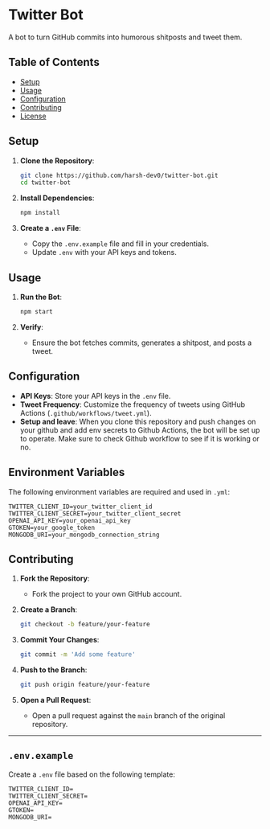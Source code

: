 # Twitter Bot

A bot to turn GitHub commits into humorous shitposts and tweet them.

## Table of Contents

- [Setup](#setup)
- [Usage](#usage)
- [Configuration](#configuration)
- [Contributing](#contributing)
- [License](#license)

## Setup

1. **Clone the Repository**:

   ```bash
   git clone https://github.com/harsh-dev0/twitter-bot.git
   cd twitter-bot
   ```

2. **Install Dependencies**:

   ```bash
   npm install
   ```

3. **Create a `.env` File**:
   - Copy the `.env.example` file and fill in your credentials.
   - Update `.env` with your API keys and tokens.

## Usage

1. **Run the Bot**:

   ```bash
   npm start
   ```

2. **Verify**:
   - Ensure the bot fetches commits, generates a shitpost, and posts a tweet.

## Configuration

- **API Keys**: Store your API keys in the `.env` file.
- **Tweet Frequency**: Customize the frequency of tweets using GitHub Actions (`.github/workflows/tweet.yml`).
- **Setup and leave**: When you clone this repository and push changes on your github and add env secrets to Github Actions, the bot will be set up to operate. Make sure to check Github workflow to see if it is working or no.

## Environment Variables

The following environment variables are required and used in `.yml`:

```env
TWITTER_CLIENT_ID=your_twitter_client_id
TWITTER_CLIENT_SECRET=your_twitter_client_secret
OPENAI_API_KEY=your_openai_api_key
GTOKEN=your_google_token
MONGODB_URI=your_mongodb_connection_string
```

## Contributing

1. **Fork the Repository**:

   - Fork the project to your own GitHub account.

2. **Create a Branch**:

   ```bash
   git checkout -b feature/your-feature
   ```

3. **Commit Your Changes**:

   ```bash
   git commit -m 'Add some feature'
   ```

4. **Push to the Branch**:

   ```bash
   git push origin feature/your-feature
   ```

5. **Open a Pull Request**:
   - Open a pull request against the `main` branch of the original repository.

---

## `.env.example`

Create a `.env` file based on the following template:

```env
TWITTER_CLIENT_ID=
TWITTER_CLIENT_SECRET=
OPENAI_API_KEY=
GTOKEN=
MONGODB_URI=
```
